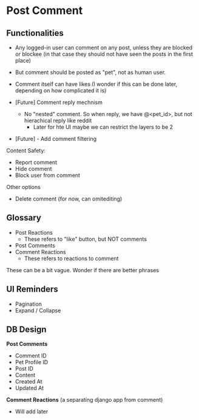 # Post Comment

## Functionalities

- Any logged-in user can comment on any post, unless they are blocked or blockee (in that case they should not have seen the posts in the first place)
- But comment should be posted as "pet", not as human user.
- Comment itself can have likes (I wonder if this can be done later, depending on how complicated it is)
- [Future] Comment reply mechnism
  - No "nested" comment. So when reply, we have @<pet_id>, but not hierachical reply like reddit
    - Later for hte UI maybe we can restrict the layers to be 2

- [Future] - Add comment filtering

Content Safety: 
- Report comment
- Hide comment
- Block user from comment

Other options

- Delete comment (for now, can omitediting)

## Glossary

- Post Reactions
  - These refers to "like" button, but NOT comments
- Post Comments
- Comment Reactions
  - These refers to reactions to comment

These can be a bit vague. Wonder if there are better phrases


## UI Reminders

- Pagination
- Expand / Collapse


## DB Design


**Post Comments**

- Comment ID
- Pet Profile ID 
- Post ID
- Content
- Created At
- Updated At

**Comment Reactions** (a separating django app from comment)
- Will add later
